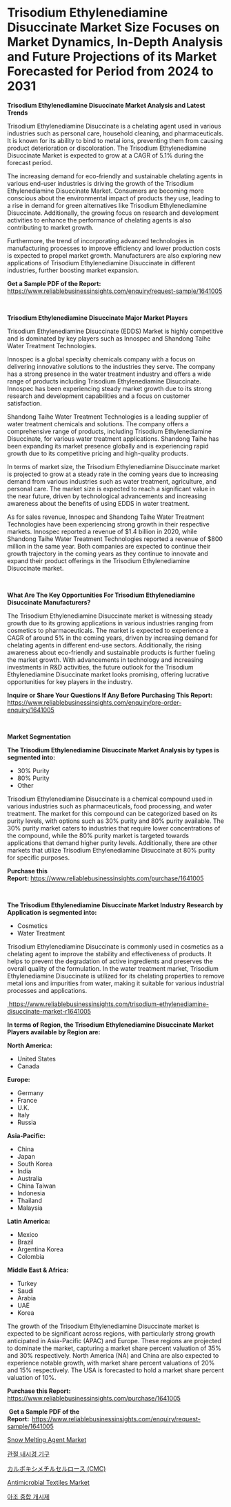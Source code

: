 <p><h1>Trisodium Ethylenediamine Disuccinate Market Size Focuses on Market Dynamics, In-Depth Analysis and Future Projections of its Market Forecasted for Period from 2024 to 2031</h1></p><p><strong>Trisodium Ethylenediamine Disuccinate Market Analysis and Latest Trends</strong></p>
<p><p>Trisodium Ethylenediamine Disuccinate is a chelating agent used in various industries such as personal care, household cleaning, and pharmaceuticals. It is known for its ability to bind to metal ions, preventing them from causing product deterioration or discoloration. The Trisodium Ethylenediamine Disuccinate Market is expected to grow at a CAGR of 5.1% during the forecast period.</p><p>The increasing demand for eco-friendly and sustainable chelating agents in various end-user industries is driving the growth of the Trisodium Ethylenediamine Disuccinate Market. Consumers are becoming more conscious about the environmental impact of products they use, leading to a rise in demand for green alternatives like Trisodium Ethylenediamine Disuccinate. Additionally, the growing focus on research and development activities to enhance the performance of chelating agents is also contributing to market growth.</p><p>Furthermore, the trend of incorporating advanced technologies in manufacturing processes to improve efficiency and lower production costs is expected to propel market growth. Manufacturers are also exploring new applications of Trisodium Ethylenediamine Disuccinate in different industries, further boosting market expansion.</p></p>
<p><strong>Get a Sample PDF of the Report:&nbsp;</strong> <a href="https://www.reliablebusinessinsights.com/enquiry/request-sample/1641005">https://www.reliablebusinessinsights.com/enquiry/request-sample/1641005</a></p>
<p>&nbsp;</p>
<p><strong>Trisodium Ethylenediamine Disuccinate Major Market Players</strong></p>
<p><p>Trisodium Ethylenediamine Disuccinate (EDDS) Market is highly competitive and is dominated by key players such as Innospec and Shandong Taihe Water Treatment Technologies. </p><p>Innospec is a global specialty chemicals company with a focus on delivering innovative solutions to the industries they serve. The company has a strong presence in the water treatment industry and offers a wide range of products including Trisodium Ethylenediamine Disuccinate. Innospec has been experiencing steady market growth due to its strong research and development capabilities and a focus on customer satisfaction.</p><p>Shandong Taihe Water Treatment Technologies is a leading supplier of water treatment chemicals and solutions. The company offers a comprehensive range of products, including Trisodium Ethylenediamine Disuccinate, for various water treatment applications. Shandong Taihe has been expanding its market presence globally and is experiencing rapid growth due to its competitive pricing and high-quality products.</p><p>In terms of market size, the Trisodium Ethylenediamine Disuccinate market is projected to grow at a steady rate in the coming years due to increasing demand from various industries such as water treatment, agriculture, and personal care. The market size is expected to reach a significant value in the near future, driven by technological advancements and increasing awareness about the benefits of using EDDS in water treatment.</p><p>As for sales revenue, Innospec and Shandong Taihe Water Treatment Technologies have been experiencing strong growth in their respective markets. Innospec reported a revenue of $1.4 billion in 2020, while Shandong Taihe Water Treatment Technologies reported a revenue of $800 million in the same year. Both companies are expected to continue their growth trajectory in the coming years as they continue to innovate and expand their product offerings in the Trisodium Ethylenediamine Disuccinate market.</p></p>
<p>&nbsp;</p>
<p><strong>What Are The Key Opportunities For Trisodium Ethylenediamine Disuccinate Manufacturers?</strong></p>
<p><p>The Trisodium Ethylenediamine Disuccinate market is witnessing steady growth due to its growing applications in various industries ranging from cosmetics to pharmaceuticals. The market is expected to experience a CAGR of around 5% in the coming years, driven by increasing demand for chelating agents in different end-use sectors. Additionally, the rising awareness about eco-friendly and sustainable products is further fueling the market growth. With advancements in technology and increasing investments in R&D activities, the future outlook for the Trisodium Ethylenediamine Disuccinate market looks promising, offering lucrative opportunities for key players in the industry.</p></p>
<p><strong>Inquire or Share Your Questions If Any Before Purchasing This Report:</strong> <a href="https://www.reliablebusinessinsights.com/enquiry/pre-order-enquiry/1641005">https://www.reliablebusinessinsights.com/enquiry/pre-order-enquiry/1641005</a></p>
<p>&nbsp;</p>
<p><strong>Market Segmentation</strong></p>
<p><strong>The Trisodium Ethylenediamine Disuccinate Market Analysis by types is segmented into:</strong></p>
<p><ul><li>30% Purity</li><li>80% Purity</li><li>Other</li></ul></p>
<p><p>Trisodium Ethylenediamine Disuccinate is a chemical compound used in various industries such as pharmaceuticals, food processing, and water treatment. The market for this compound can be categorized based on its purity levels, with options such as 30% purity and 80% purity available. The 30% purity market caters to industries that require lower concentrations of the compound, while the 80% purity market is targeted towards applications that demand higher purity levels. Additionally, there are other markets that utilize Trisodium Ethylenediamine Disuccinate at 80% purity for specific purposes.</p></p>
<p><strong>Purchase this Report:&nbsp;</strong><a href="https://www.reliablebusinessinsights.com/purchase/1641005">https://www.reliablebusinessinsights.com/purchase/1641005</a></p>
<p>&nbsp;</p>
<p><strong>The Trisodium Ethylenediamine Disuccinate Market Industry Research by Application is segmented into:</strong></p>
<p><ul><li>Cosmetics</li><li>Water Treatment</li></ul></p>
<p><p>Trisodium Ethylenediamine Disuccinate is commonly used in cosmetics as a chelating agent to improve the stability and effectiveness of products. It helps to prevent the degradation of active ingredients and preserves the overall quality of the formulation. In the water treatment market, Trisodium Ethylenediamine Disuccinate is utilized for its chelating properties to remove metal ions and impurities from water, making it suitable for various industrial processes and applications.</p></p>
<p><a href="https://www.reliablebusinessinsights.com/trisodium-ethylenediamine-disuccinate-market-r1641005">&nbsp;https://www.reliablebusinessinsights.com/trisodium-ethylenediamine-disuccinate-market-r1641005</a></p>
<p><strong>In terms of Region, the Trisodium Ethylenediamine Disuccinate Market Players available by Region are:</strong></p>
<p>
    <p> <strong> North America: </strong>
        <ul>
            <li>United States</li>
            <li>Canada</li>
        </ul>
        </p> 
    <p> <strong> Europe: </strong>
        <ul>
            <li>Germany</li>
            <li>France</li>
            <li>U.K.</li>
            <li>Italy</li>
            <li>Russia</li>
        </ul>
        </p> 
    <p> <strong> Asia-Pacific: </strong>
        <ul>
            <li>China</li>
            <li>Japan</li>
            <li>South Korea</li>
            <li>India</li>
            <li>Australia</li>
            <li>China Taiwan</li>
            <li>Indonesia</li>
            <li>Thailand</li>
            <li>Malaysia</li>
        </ul>
        </p> 
    <p> <strong> Latin America: </strong>
        <ul>
            <li>Mexico</li>
            <li>Brazil</li>
            <li>Argentina Korea</li>
            <li>Colombia</li>
        </ul>
        </p> 
    <p> <strong> Middle East & Africa: </strong>
        <ul>
            <li>Turkey</li>
            <li>Saudi</li>
            <li>Arabia</li>
            <li>UAE</li>
            <li>Korea</li>
        </ul>
    </p>
    </p>
<p><p>The growth of the Trisodium Ethylenediamine Disuccinate market is expected to be significant across regions, with particularly strong growth anticipated in Asia-Pacific (APAC) and Europe. These regions are projected to dominate the market, capturing a market share percent valuation of 35% and 30% respectively. North America (NA) and China are also expected to experience notable growth, with market share percent valuations of 20% and 15% respectively. The USA is forecasted to hold a market share percent valuation of 10%.</p></p>
<p><strong>Purchase this Report: </strong><a href="https://www.reliablebusinessinsights.com/purchase/1641005">https://www.reliablebusinessinsights.com/purchase/1641005</a></p>
<p>&nbsp;<strong>Get a Sample PDF of the Report:&nbsp;&nbsp;</strong><a href="https://www.reliablebusinessinsights.com/enquiry/request-sample/1641005">https://www.reliablebusinessinsights.com/enquiry/request-sample/1641005</a></p>
<p><strong></strong></p>
<p><p><a href="https://github.com/dancokkoe288/Market-Research-Report-List-1/blob/main/snow-melting-agent-market.md">Snow Melting Agent Market</a></p><p><a href="https://medium.com/@sherlock567567/%EA%B4%80%EC%A0%88%EA%B2%BD-%EC%88%98%EC%88%A0-%EA%B8%B0%EA%B5%AC-%EC%8B%9C%EC%9E%A5-2024%EB%85%84%EB%B6%80%ED%84%B0-2031%EB%85%84%EA%B9%8C%EC%A7%80%EC%9D%98-%EC%82%B0%EC%97%85-%EB%8F%99%ED%96%A5-%EB%B0%8F-%EC%98%88%EC%B8%A1-09b77d8d4fcf">관절 내시경 기구</a></p><p><a href="https://medium.com/@oliveyew35/%E3%82%AB%E3%83%AB%E3%83%9C%E3%82%AD%E3%82%B7%E3%83%A1%E3%83%81%E3%83%AB%E3%82%BB%E3%83%AB%E3%83%AD%E3%83%BC%E3%82%B9-cmc-%E5%B8%82%E5%A0%B4%E3%81%AE%E8%A6%8F%E6%A8%A1%E3%81%AF%E5%B9%B4%E9%96%93%E5%B9%B3%E5%9D%87%E6%88%90%E9%95%B7%E7%8E%87-%E3%81%A7%E6%8B%A1%E5%A4%A7%E3%81%97%E3%81%A6%E3%81%8A%E3%82%8A-%E3%81%93%E3%81%AE%E3%83%AC%E3%83%9D%E3%83%BC%E3%83%88%E3%81%AF%E5%B8%82%E5%A0%B4%E3%82%BB%E3%82%B0%E3%83%A1%E3%83%B3%E3%83%86%E3%83%BC%E3%82%B7%E3%83%A7%E3%83%B3-%E6%88%90%E9%95%B7%E3%81%8A%E3%82%88%E3%81%B32024%E5%B9%B4%E3%81%8B%E3%82%892031%E5%B9%B4%E3%81%BE%E3%81%A7%E3%81%AE%E4%BA%88%E6%B8%AC%E3%81%AB%E3%82%88%E3%82%8B%E5%88%86%E6%9E%90%E3%82%92%E3%82%AB%E3%83%90%E3%83%BC%E3%81%97%E3%81%A6%E3%81%84%E3%81%BE%E3%81%99-488e46a7693f">カルボキシメチルセルロース (CMC)</a></p><p><a href="https://github.com/huqhwmcs55/Market-Research-Report-List-1/blob/main/antimicrobial-textiles-market.md">Antimicrobial Textiles Market</a></p><p><a href="https://medium.com/@carmellalang1/%EC%95%84%EC%A1%B0-%EC%A4%91%ED%95%A9-%EC%9D%B4%EB%8B%88%ED%8B%B0%EC%97%90%EC%9D%B4%ED%84%B0-%EC%8B%9C%EC%9E%A5-%EC%A0%84%EB%A7%9D-%EC%99%84%EC%A0%84%ED%95%9C-%EC%82%B0%EC%97%85-%EB%B6%84%EC%84%9D-2024%EB%85%84%EB%B6%80%ED%84%B0-2031%EB%85%84%EA%B9%8C%EC%A7%80-b765e8cd7875">아조 중합 개시제</a></p></p>
